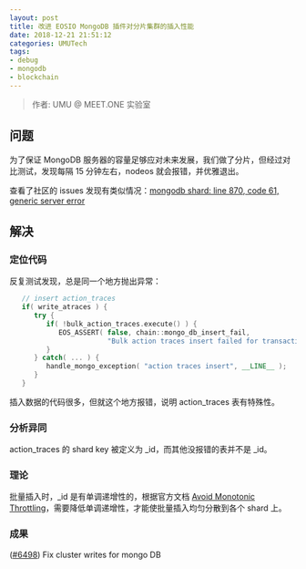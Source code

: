 ```yaml
---
layout: post
title: 改进 EOSIO MongoDB 插件对分片集群的插入性能
date: 2018-12-21 21:51:12
categories: UMUTech
tags:
- debug
- mongodb
- blockchain
---
```

> 作者: UMU @ MEET.ONE 实验室

## 问题

为了保证 MongoDB 服务器的容量足够应对未来发展，我们做了分片，但经过对比测试，发现每隔 15 分钟左右，nodeos 就会报错，并优雅退出。

查看了社区的 issues 发现有类似情况：[mongodb shard: line 870, code 61, generic server error](https://github.com/EOSIO/eos/issues/5488)

## 解决

### 定位代码

反复测试发现，总是同一个地方抛出异常：

```cpp
   // insert action_traces
   if( write_atraces ) {
      try {
         if( !bulk_action_traces.execute() ) {
            EOS_ASSERT( false, chain::mongo_db_insert_fail,
                        "Bulk action traces insert failed for transaction trace: ${id}", ("id", t->id) );
         }
      } catch( ... ) {
         handle_mongo_exception( "action traces insert", __LINE__ );
      }
   }
```

插入数据的代码很多，但就这个地方报错，说明 action_traces 表有特殊性。

### 分析异同

action_traces 的 shard key 被定义为 _id，而其他没报错的表并不是 _id。

### 理论

批量插入时，_id 是有单调递增性的，根据官方文档 
[Avoid Monotonic Throttling](https://docs.mongodb.com/master/core/bulk-write-operations/#avoid-monotonic-throttling)，需要降低单调递增性，才能使批量插入均匀分散到各个 shard 上。

### 成果

([#6498](https://github.com/EOSIO/eos/pull/6498)) Fix cluster writes for mongo DB
